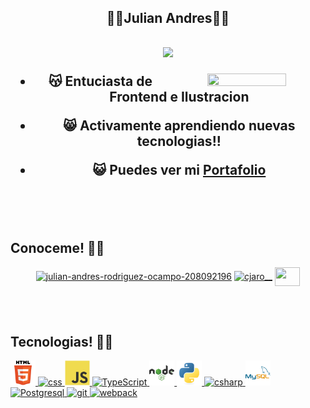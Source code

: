 <h2 align="center">
🐱‍🚀Julian Andres🐱‍🚀
</p>
<h2 align="center">
<a href ="https://spotify-recently-played-readme.vercel.app/api?user=31wrdrsz5odpdjhzon2mbwtwp6ha" target="https://open.spotify.com/user/31wrdrsz5odpdjhzon2mbwtwp6ha"><img src="https://spotify-recently-played-readme.vercel.app/api?user=31wrdrsz5odpdjhzon2mbwtwp6ha&unique=true&count=1&width=300" /></a>

</p>
<img src = "https://github.com/user-attachments/assets/4d6a886f-3dca-4044-8217-1ab1e9161962" width =50% height=50% align = "right"> 


- 😽 Entuciasta de **Frontend e Ilustracion**

- 😸 Activamente aprendiendo nuevas tecnologias!!

- 😺 Puedes ver mi [Portafolio](https://julianrodriguez.vercel.app/)

<br>
<br>
<h2 align="left">Conoceme! 🐱‍👤</h2>

<p align="center">
<a href="https://www.linkedin.com/in/julian-andres-rodriguez-ocampo-208092196/" target="blank"><img align="center" src="https://raw.githubusercontent.com/rahuldkjain/github-profile-readme-generator/master/src/images/icons/Social/linked-in-alt.svg" alt="julian-andres-rodriguez-ocampo-208092196" height="30" width="40" /></a>
<a href="https://www.instagram.com/cjaro__/" target="blank"><img align="center" src="https://raw.githubusercontent.com/rahuldkjain/github-profile-readme-generator/master/src/images/icons/Social/instagram.svg" alt="cjaro__" height="30" width="40" /></a>
<a href="https://discord.com/users/436648298024009758" target="blank"><img align="center" src="https://cdn.prod.website-files.com/6257adef93867e50d84d30e2/636e0a69f118df70ad7828d4_icon_clyde_blurple_RGB.svg" height="30" width="40" /></a>
</p>
<br>
<br>
<h2 align="left">Tecnologias! 🐱‍👓</h2>
<p align="left">
<a href="https://www.w3.org/html/" target="_blank" rel="noreferrer"> <img src="https://raw.githubusercontent.com/devicons/devicon/master/icons/html5/html5-original-wordmark.svg" alt="html5" width="40" height="40"/> </a> 
<a href="https://www.w3.org/Style/CSS/" target="_blank" rel="noreferrer"> <img src="https://upload.wikimedia.org/wikipedia/commons/6/62/CSS3_logo.svg" alt="css" width="40" height="40"/> </a> 
<a href="https://developer.mozilla.org/en-US/docs/Web/JavaScript" target="_blank" rel="noreferrer"> <img src="https://raw.githubusercontent.com/devicons/devicon/master/icons/javascript/javascript-original.svg" alt="javascript" width="40" height="40"/> </a> 
<a href="https://www.typescriptlang.org/" target="_blank" rel="noreferrer"> <img src="https://upload.wikimedia.org/wikipedia/commons/4/4c/Typescript_logo_2020.svg" alt="TypeScript" width="40" height="40"/> </a> 
<a href="https://nodejs.org" target="_blank" rel="noreferrer"> <img src="https://raw.githubusercontent.com/devicons/devicon/master/icons/nodejs/nodejs-original-wordmark.svg" alt="nodejs" width="40" height="40"/> </a> 
<a href="https://www.python.org" target="_blank" rel="noreferrer"> <img src="https://raw.githubusercontent.com/devicons/devicon/master/icons/python/python-original.svg" alt="python" width="40" height="40"/> </a> 
<a href="https://learn.microsoft.com/en-us/dotnet/csharp/" target="_blank" rel="noreferrer"> <img src="https://upload.wikimedia.org/wikipedia/commons/4/4f/Csharp_Logo.png" alt="csharp" width="40" height="40"/> </a> 
<a href="https://www.mysql.com/" target="_blank" rel="noreferrer"> <img src="https://raw.githubusercontent.com/devicons/devicon/master/icons/mysql/mysql-original-wordmark.svg" alt="mysql" width="40" height="40"/> </a> 
<a href="https://www.postgresql.org/" target="_blank" rel="noreferrer"> <img src="https://www.postgresql.org/media/img/about/press/elephant.png" alt="Postgresql" width="40" height="40"/> </a>
<a href="https://git-scm.com/" target="_blank" rel="noreferrer"> <img src="https://www.vectorlogo.zone/logos/git-scm/git-scm-icon.svg" alt="git" width="40" height="40"/> </a> 
<a href="https://webpack.js.org/" target="_blank" rel="noreferrer"> <img src="https://webpack.js.org/icon-square-small.9e8aff7a67a5dd20.svg" alt="webpack" width="40" height="40"/> </a> 
<br>


